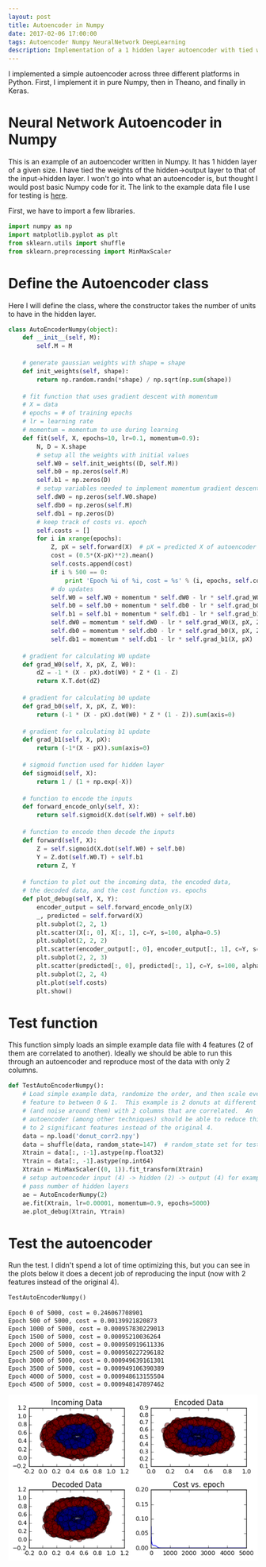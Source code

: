 ```yaml
---
layout: post
title: Autoencoder in Numpy
date: 2017-02-06 17:00:00
tags: Autoencoder Numpy NeuralNetwork DeepLearning
description: Implementation of a 1 hidden layer autoencoder with tied weights in Numpy
---
```




I implemented a simple autoencoder across three different platforms in Python.  First, I implement it
in pure Numpy, then in Theano, and finally in Keras.

# Neural Network Autoencoder in Numpy

This is an example of an autoencoder written in Numpy.  It has 1 hidden layer of a given size.  I have tied the weights of the hidden->output layer to that of the input->hidden layer.  I won't go into what an autoencoder is, but thought I would post basic Numpy code for it.
The link to the example data file I use for testing is [here](/data/donut_corr2.npy).

First, we have to import a few libraries.


```python
import numpy as np
import matplotlib.pyplot as plt
from sklearn.utils import shuffle
from sklearn.preprocessing import MinMaxScaler
```

# Define the Autoencoder class

Here I will define the class, where the constructor takes the number of units to have in the hidden layer.


```python
class AutoEncoderNumpy(object):
    def __init__(self, M):
        self.M = M
        
    # generate gaussian weights with shape = shape
    def init_weights(self, shape):
        return np.random.randn(*shape) / np.sqrt(np.sum(shape))

    # fit function that uses gradient descent with momentum
    # X = data
    # epochs = # of training epochs
    # lr = learning rate
    # momentum = momentum to use during learning
    def fit(self, X, epochs=10, lr=0.1, momentum=0.9):
        N, D = X.shape
        # setup all the weights with initial values
        self.W0 = self.init_weights((D, self.M))
        self.b0 = np.zeros(self.M)
        self.b1 = np.zeros(D)
        # setup variables needed to implement momentum gradient descent
        self.dW0 = np.zeros(self.W0.shape)
        self.db0 = np.zeros(self.M)
        self.db1 = np.zeros(D)
        # keep track of costs vs. epoch
        self.costs = []
        for i in xrange(epochs):
            Z, pX = self.forward(X)  # pX = predicted X of autoencoder
            cost = (0.5*(X-pX)**2).mean()
            self.costs.append(cost)
            if i % 500 == 0:
                print 'Epoch %i of %i, cost = %s' % (i, epochs, self.costs[-1])
            # do updates
            self.W0 = self.W0 + momentum * self.dW0 - lr * self.grad_W0(X, pX, Z, self.W0)
            self.b0 = self.b0 + momentum * self.db0 - lr * self.grad_b0(X, pX, Z, self.W0)
            self.b1 = self.b1 + momentum * self.db1 - lr * self.grad_b1(X, pX)
            self.dW0 = momentum * self.dW0 - lr * self.grad_W0(X, pX, Z, self.W0)
            self.db0 = momentum * self.db0 - lr * self.grad_b0(X, pX, Z, self.W0)
            self.db1 = momentum * self.db1 - lr * self.grad_b1(X, pX)

    # gradient for calculating W0 update
    def grad_W0(self, X, pX, Z, W0):
        dZ = -1 * (X - pX).dot(W0) * Z * (1 - Z)
        return X.T.dot(dZ)

    # gradient for calculating b0 update
    def grad_b0(self, X, pX, Z, W0):
        return (-1 * (X - pX).dot(W0) * Z * (1 - Z)).sum(axis=0)

    # gradient for calculating b1 update
    def grad_b1(self, X, pX):
        return (-1*(X - pX)).sum(axis=0)

    # sigmoid function used for hidden layer
    def sigmoid(self, X):
        return 1 / (1 + np.exp(-X))

    # function to encode the inputs
    def forward_encode_only(self, X):
        return self.sigmoid(X.dot(self.W0) + self.b0)

    # function to encode then decode the inputs
    def forward(self, X):
        Z = self.sigmoid(X.dot(self.W0) + self.b0)
        Y = Z.dot(self.W0.T) + self.b1
        return Z, Y

    # function to plot out the incoming data, the encoded data,
    # the decoded data, and the cost function vs. epochs
    def plot_debug(self, X, Y):
        encoder_output = self.forward_encode_only(X)
        _, predicted = self.forward(X)
        plt.subplot(2, 2, 1)
        plt.scatter(X[:, 0], X[:, 1], c=Y, s=100, alpha=0.5)
        plt.subplot(2, 2, 2)
        plt.scatter(encoder_output[:, 0], encoder_output[:, 1], c=Y, s=100, alpha=0.5)
        plt.subplot(2, 2, 3)
        plt.scatter(predicted[:, 0], predicted[:, 1], c=Y, s=100, alpha=0.5)
        plt.subplot(2, 2, 4)
        plt.plot(self.costs)
        plt.show()
```

# Test function

This function simply loads an simple example data file with 4 features (2 of them are correlated to another).  Ideally we should be able to run this through an autoencoder and reproduce most of the data with only 2 columns.


```python
def TestAutoEncoderNumpy():
    # Load simple example data, randomize the order, and then scale every
    # feature to between 0 & 1.  This example is 2 donuts at different radii
    # (and noise around them) with 2 columns that are correlated.  An
    # autoencoder (among other techniques) should be able to reduce this down
    # to 2 significant features instead of the original 4.
    data = np.load('donut_corr2.npy')
    data = shuffle(data, random_state=147)  # random_state set for testing
    Xtrain = data[:, :-1].astype(np.float32)
    Ytrain = data[:, -1].astype(np.int64)
    Xtrain = MinMaxScaler((0, 1)).fit_transform(Xtrain)
    # setup autoencoder input (4) -> hidden (2) -> output (4) for example input
    # pass number of hidden layers
    ae = AutoEncoderNumpy(2)
    ae.fit(Xtrain, lr=0.00001, momentum=0.9, epochs=5000)
    ae.plot_debug(Xtrain, Ytrain)
```

# Test the autoencoder

Run the test.  I didn't spend a lot of time optimizing this, but you can see in the plots below it does a decent job of reproducing the input (now with 2 features instead of the original 4).


```python
TestAutoEncoderNumpy()
```

    Epoch 0 of 5000, cost = 0.246067708901
    Epoch 500 of 5000, cost = 0.00139921820873
    Epoch 1000 of 5000, cost = 0.000957830229013
    Epoch 1500 of 5000, cost = 0.00095210036264
    Epoch 2000 of 5000, cost = 0.000950919611336
    Epoch 2500 of 5000, cost = 0.000950227296182
    Epoch 3000 of 5000, cost = 0.000949639161301
    Epoch 3500 of 5000, cost = 0.000949106390389
    Epoch 4000 of 5000, cost = 0.000948613155504
    Epoch 4500 of 5000, cost = 0.000948147897462



![png](/jupyter_stuff/NumpyAutoencoder/NumpyAutoencoder_files/NumpyAutoencoder_8_1.png)



```python

```
